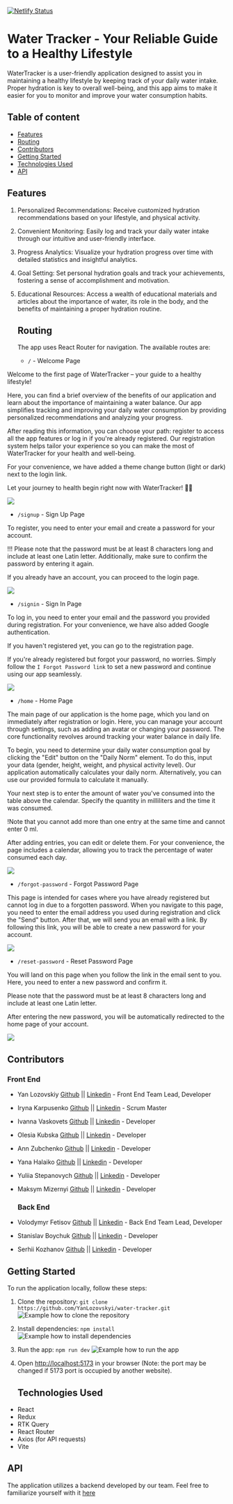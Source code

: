 [![Netlify Status](https://api.netlify.com/api/v1/badges/9781276f-12d1-4526-9133-c40755ae3de1/deploy-status)](https://app.netlify.com/sites/water-tracker-app/deploys)

# Water Tracker - Your Reliable Guide to a Healthy Lifestyle

WaterTracker is a user-friendly application designed to assist you in
maintaining a healthy lifestyle by keeping track of your daily water intake.
Proper hydration is key to overall well-being, and this app aims to make it
easier for you to monitor and improve your water consumption habits.

## Table of content

- [Features](#features)
- [Routing](#routing)
- [Contributors](#contributors)
- [Getting Started](#getting-started)
- [Technologies Used](#technologies-used)
- [API](#api)

## Features

1. Personalized Recommendations: Receive customized hydration recommendations
   based on your lifestyle, and physical activity.

2. Convenient Monitoring: Easily log and track your daily water intake through
   our intuitive and user-friendly interface.

3. Progress Analytics: Visualize your hydration progress over time with detailed
   statistics and insightful analytics.

4. Goal Setting: Set personal hydration goals and track your achievements,
   fostering a sense of accomplishment and motivation.

5. Educational Resources: Access a wealth of educational materials and articles
   about the importance of water, its role in the body, and the benefits of
   maintaining a proper hydration routine.

   ## Routing

   The app uses React Router for navigation. The available routes are:

   - `/` - Welcome Page

Welcome to the first page of WaterTracker – your guide to a healthy lifestyle!

Here, you can find a brief overview of the benefits of our application and learn
about the importance of maintaining a water balance. Our app simplifies tracking
and improving your daily water consumption by providing personalized
recommendations and analyzing your progress.

After reading this information, you can choose your path: register to access all
the app features or log in if you're already registered. Our registration system
helps tailor your experience so you can make the most of WaterTracker for your
health and well-being.

For your convenience, we have added a theme change button (light or dark) next
to the login link.

Let your journey to health begin right now with WaterTracker! 🚰💧

<img src = './src/assets/images/readme/welcome-min.png'>

- `/signup` - Sign Up Page

To register, you need to enter your email and create a password for your
account.

!!! Please note that the password must be at least 8 characters long and include
at least one Latin letter. Additionally, make sure to confirm the password by
entering it again.

If you already have an account, you can proceed to the login page.

<img src = './src/assets/images/readme/signup-min.png'>

- `/signin` - Sign In Page

To log in, you need to enter your email and the password you provided during
registration. For your convenience, we have also added Google authentication.

If you haven't registered yet, you can go to the registration page.

If you're already registered but forgot your password, no worries. Simply follow
the `I Forgot Password link` to set a new password and continue using our app
seamlessly.

<img src = './src/assets/images/readme/signin-min.png'>

- `/home` - Home Page

The main page of our application is the home page, which you land on immediately
after registration or login. Here, you can manage your account through settings,
such as adding an avatar or changing your password. The core functionality
revolves around tracking your water balance in daily life.

To begin, you need to determine your daily water consumption goal by clicking
the "Edit" button on the "Daily Norm" element. To do this, input your data
(gender, height, weight, and physical activity level). Our application
automatically calculates your daily norm. Alternatively, you can use our
provided formula to calculate it manually.

Your next step is to enter the amount of water you've consumed into the table
above the calendar. Specify the quantity in milliliters and the time it was
consumed.

!Note that you cannot add more than one entry at the same time and cannot enter
0 ml.

After adding entries, you can edit or delete them. For your convenience, the
page includes a calendar, allowing you to track the percentage of water consumed
each day.

<img src = './src/assets/images/readme/home-min.png'>

- `/forgot-password` - Forgot Password Page

This page is intended for cases where you have already registered but cannot log
in due to a forgotten password. When you navigate to this page, you need to
enter the email address you used during registration and click the "Send"
button. After that, we will send you an email with a link. By following this
link, you will be able to create a new password for your account.

  <img src = './src/assets/images/readme/forgot-password-min.png'>

- `/reset-password` - Reset Password Page

You will land on this page when you follow the link in the email sent to you.
Here, you need to enter a new password and confirm it.

Please note that the password must be at least 8 characters long and include at
least one Latin letter.

After entering the new password, you will be automatically redirected to the
home page of your account.

  <img src = './src/assets/images/readme/reset-password-min.png'>

## Contributors

### Front End

- Yan Lozovskiy [Github](https://github.com/YanLozovskyi) ||
  [Linkedin](https://www.linkedin.com/in/yanlozovskyi/) - Front End Team Lead,
  Developer
- Iryna Karpusenko [Github](https://github.com/irailcha) ||
  [Linkedin](https://www.linkedin.com/in/iryna-karpusenko-a851a8289/) - Scrum
  Master
- Ivanna Vaskovets [Github](https://github.com/Ivano4ka8) ||
  [Linkedin](https://www.linkedin.com/in/mykhalova-ivanna/) - Developer
- Olesia Kubska [Github](https://github.com/OlesiaKubska) ||
  [Linkedin](www.linkedin.com/in/olesia-kubska) - Developer
- Ann Zubchenko [Github](https://github.com/anetta999) ||
  [Linkedin](https://www.linkedin.com/in/anna-zubchenko-b69560286/) - Developer
- Yana Halaiko [Github](https://github.com/YanaGalayko) ||
  [Linkedin](https://www.linkedin.com/in/yana-halaiko/) - Developer
- Yuliia Stepanovych [Github](https://github.com/some-pinchpenny) ||
  [Linkedin](https://www.linkedin.com/in/yuliia-stepanovych/) - Developer
- Maksym Mizernyi [Github](https://github.com/MizakaMaks) ||
  [Linkedin](https://www.linkedin.com/in/maksym-mizernyi/) - Developer

  ### Back End

- Volodymyr Fetisov [Github](https://github.com/Fetivol) ||
  [Linkedin](www.linkedin.com/in/volodymyr-fetisov) - Back End Team Lead,
  Developer
- Stanislav Boychuk [Github](https://github.com/Fasten-belts) ||
  [Linkedin](http://linkedin.com/in/stanislav-boychuk) - Developer
- Serhii Kozhanov [Github](https://github.com/LIGHT131313) ||
  [Linkedin](https://www.linkedin.com/in/serhii-kozhanov/) - Developer

## Getting Started

To run the application locally, follow these steps:

1. Clone the repository:
   `git clone https://github.com/YanLozovskyi/water-tracker.git`
   <img src = './src/assets/images/readme/git clone-min.png' alt='Example how to clone the repository' >
2. Install dependencies: `npm install`
   <img src = './src/assets/images/readme/npm i-min.png' alt='Example how to install dependencies'>

3. Run the app: `npm run dev`
   <img src = './src/assets/images/readme/git clone-min.png' alt='Example how to run the app'>

4. Open [http://localhost:5173](http://localhost:5173) in your browser (Note:
   the port may be changed if 5173 port is occupied by another website).

   ## Technologies Used

- React
- Redux
- RTK Query
- React Router
- Axios (for API requests)
- Vite

## API

The application utilizes a backend developed by our team. Feel free to
familiarize yourself with it
[here](https://github.com/LIGHT131313/WaterTracker_backend)
